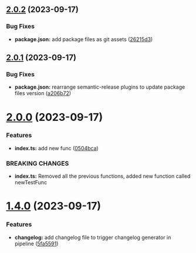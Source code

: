 ## [2.0.2](https://github.com/AdiBev/semantic-release-test-package/compare/v2.0.1...v2.0.2) (2023-09-17)


### Bug Fixes

* **package.json:** add package files as git assets ([26215d3](https://github.com/AdiBev/semantic-release-test-package/commit/26215d31fb80ab308d2fc426263d8004815ce1f1))

## [2.0.1](https://github.com/AdiBev/semantic-release-test-package/compare/v2.0.0...v2.0.1) (2023-09-17)


### Bug Fixes

* **package.json:** rearrange semantic-release plugins to update package files version ([a206b72](https://github.com/AdiBev/semantic-release-test-package/commit/a206b72d23c6158ec6e9fdd70e93013b5a0ede8a))

# [2.0.0](https://github.com/AdiBev/semantic-release-test-package/compare/v1.4.0...v2.0.0) (2023-09-17)


### Features

* **index.ts:** add new func ([0504bca](https://github.com/AdiBev/semantic-release-test-package/commit/0504bca472222d94d929da0c130e631b3d3b2e98))


### BREAKING CHANGES

* **index.ts:** Removed all the previous functions, added new function called newTestFunc

# [1.4.0](https://github.com/AdiBev/semantic-release-test-package/compare/v1.3.0...v1.4.0) (2023-09-17)


### Features

* **changelog:** add changelog file to trigger changelog generator in pipeline ([5fa5591](https://github.com/AdiBev/semantic-release-test-package/commit/5fa5591911d02660a0f1abf686495861c32a0c7a))
